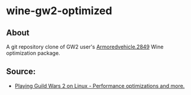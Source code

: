 # wine-gw2-optimized

## About

 A git repository clone of GW2 user's [Armoredvehicle.2849](https://en-forum.guildwars2.com/profile/discussions/ArmoredVehicle.2849) Wine optimization package. 

## Source: 

 * [Playing Guild Wars 2 on Linux - Performance optimizations and more.](https://en-forum.guildwars2.com/discussion/31192/playing-guild-wars-2-on-linux-performance-optimizations-and-more/)
